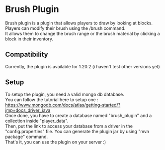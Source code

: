 # Brush Plugin

Brush plugin is a plugin that allows players to draw by looking at blocks.  
Players can modify their brush using the /brush command.   
It allows them to change the brush range or the brush material by clicking a block in their inventory.

## Compatibility

Currently, the plugin is available for 1.20.2 (i haven't test other versions yet)

## Setup

To setup the plugin, you need a valid mongo db database.  
You can follow the tutorial here to setup one : https://www.mongodb.com/docs/atlas/getting-started/?jmp=docs_driver_java  
Once done, you have to create a database named "brush_plugin" and a collection inside "player_data".  
Then, put the link to access your database from a driver in the "config.properties" file.
You can generate the plugin jar by using "mvn package" command.  
That's it, you can use the plugin on your server :)